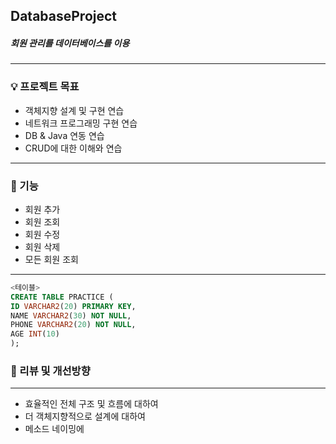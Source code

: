 ## DatabaseProject
##### 회원 관리를 데이터베이스를 이용
---


### 💡 프로젝트 목표

- 객체지향 설계 및 구현 연습
- 네트워크 프로그래밍 구현 연습
- DB & Java 연동 연습
- CRUD에 대한 이해와 연습


---

### 📃 기능

- 회원 추가
- 회원 조회
- 회원 수정
- 회원 삭제
- 모든 회원 조회

---

```sql
<테이블>
CREATE TABLE PRACTICE (
ID VARCHAR2(20) PRIMARY KEY,
NAME VARCHAR2(30) NOT NULL,
PHONE VARCHAR2(20) NOT NULL,
AGE INT(10)
);
```


### 📑 리뷰 및 개선방향

---

- 효율적인 전체 구조 및 흐름에 대하여
- 더 객체지향적으로 설계에 대하여
- 메소드 네이밍에 

